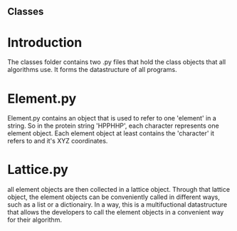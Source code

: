 ## Classes
# Introduction
The classes folder contains two .py files that hold the class objects that all algorithms use. It forms the datastructure of all programs.

# Element.py
Element.py contains an object that is used to refer to one 'element' in a string. So in the protein string 'HPPHHP', each character represents one element object.
Each element object at least contains the 'character' it refers to and it's XYZ coordinates.

# Lattice.py
all element objects are then collected in a lattice object. Through that lattice object, the element objects can be conveniently called in different ways, such as a list or a dictionairy.
In a way, this is a multifuctional datastructure that allows the developers to call the element objects in a convenient way for their algorithm. 